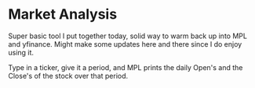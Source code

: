 # Market Analysis

Super basic tool I put together today, solid way to warm back up into MPL and yfinance. Might make some updates here and there since I do enjoy using it.

Type in a ticker, give it a period, and MPL prints the daily Open's and the Close's of the stock over that period.